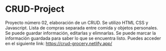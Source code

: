 # CRUD-Project
Proyecto número 02, elaboración de un CRUD. Se utilizo HTML CSS y Javascript. Lista de compras separada entre comida y objetos personales. Se puede guardar información, editarlas y elimnarlas. Se puede marcar la información guardada para saber lo que se encuentra listo.
Puedes acceder en el siguiente link:
https://crud-grocery.netlify.app/

